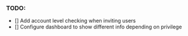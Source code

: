### TODO:

- [] Add account level checking when inviting users
- [] Configure dashboard to show different info depending on privilege
